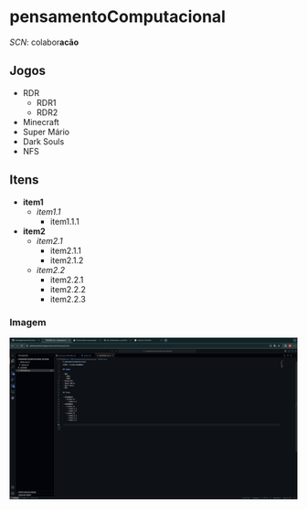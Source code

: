 # pensamentoComputacional

*SCN*: colabor**acão**

## Jogos

- RDR
  - RDR1
  - RDR2
- Minecraft
- Super Mário
- Dark Souls
- NFS

## Itens

- **item1**
  - *item1.1*
    - item1.1.1
- **item2**
  - *item2.1*
    - item2.1.1
    - item2.1.2
  - *item2.2*
    - item2.2.1
    - item2.2.2
    - item2.2.3

### Imagem

![alt text](image.png)

